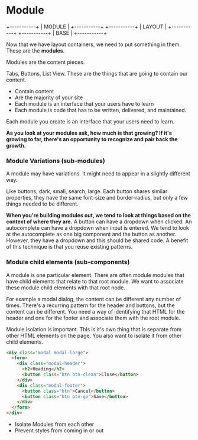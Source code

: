 # Module

+-----------+
|   MODULE  |
+-----------+
+-----------+
|   LAYOUT  |
+-----------+
+-----------+
|   BASE    |
+-----------+

Now that we have layout containers, we need to put something in them. These are the **modules**.

Modules are the content pieces.

Tabs, Buttons, List View. These are the things that are going to contain our content.

- Contain content
- Are the majority of your site
- Each module is an interface that your users have to learn
- Each module is code that has to be written, delivered, and maintained.

Each module you create is an interface that your users need to learn. 

**As you look at your modules ask, how much is that growing? If it's growing to far, there's an opportunity to recognize and pair back the growth.**

### Module Variations (sub-modules)

A module may have variations. It might need to appear in a slightly different way. 

Like buttons, dark, small, search, large. Each button shares similar properties, they have the same font-size and border-radius, but only a few things needed to be different.

**When you're building modules out, we tend to look at things based on the context of where they are.** A button can have a dropdown when clicked. An autocomplete can have a dropdown when input is entered. We tend to look at the autocomplete as one big component and the button as another. However, they have a dropdown and this should be shared code. A benefit of this technique is that you reuse existing patterns. 

### Module child elements (sub-components)

A module is one particular element. There are often module modules that have child elements that relate to that root module. We want to associate these module child elements with that root node.

For example a modal dialog, the content can be different any number of times. There's a recurring pattern for the header and buttons, but the content can be different. You need a way of identifying that HTML for the header and one for the footer and associate them with the root module.

Module isolation is important. This is it's own thing that is separate from other HTML elements on the page. You also want to isolate it from other child elements. 

```html
<div class="modal modal-large">
  <form>
    <div class="modal-header">
      <h2>Heading</h2>
      <button class="btn btn-clean">Close</button>
    </div>
    <div class="modal-footer">
      <button class="btn">Cancel</button>
      <button class="btn btn-go">Save</button>
    </div> 
  </form>
</div>
```

- Isolate Modules from each other
- Prevent styles from coming in or out
